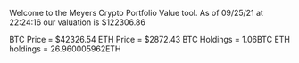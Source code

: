 Welcome to the Meyers Crypto Portfolio Value tool. 
As of 09/25/21 at 22:24:16 our valuation is $122306.86 

BTC Price = $42326.54
 ETH Price = $2872.43
BTC Holdings = 1.06BTC
 ETH holdings = 26.960005962ETH 
